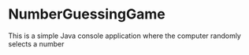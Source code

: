# NumberGuessingGame
This is a simple Java console application where the computer randomly selects a number
